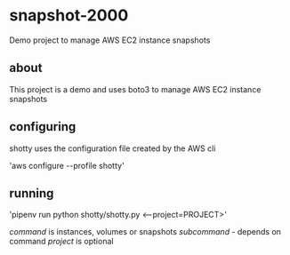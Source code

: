 # snapshot-2000
Demo project to manage AWS EC2 instance snapshots

## about
This project is a demo and uses boto3 to manage AWS EC2 instance snapshots

## configuring
shotty uses the configuration file created by the AWS cli

'aws configure --profile shotty'

## running
'pipenv run python shotty/shotty.py <command> <subcommand>
<--project=PROJECT>'

*command* is instances, volumes or snapshots
*subcommand* - depends on command
*project* is optional
